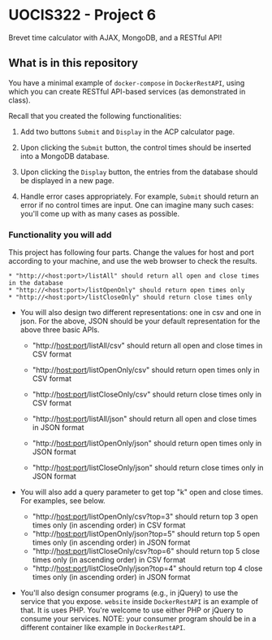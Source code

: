 # UOCIS322 - Project 6 #
Brevet time calculator with AJAX, MongoDB, and a RESTful API!

## What is in this repository

You have a minimal example of `docker-compose` in `DockerRestAPI`, using which you can create RESTful API-based services (as demonstrated in class). 


Recall that you created the following functionalities:

1. Add two buttons `Submit` and `Display` in the ACP calculator page.

2. Upon clicking the `Submit` button, the control times should be inserted into a MongoDB database.

3. Upon clicking the `Display` button, the entries from the database should be displayed in a new page.

4. Handle error cases appropriately. For example, `Submit` should return an error if no control times are input. One can imagine many such cases: you'll come up with as many cases as possible.

### Functionality you will add

This project has following four parts. Change the values for host and port according to your machine, and use the web browser to check the results.

    * "http://<host:port>/listAll" should return all open and close times in the database
    * "http://<host:port>/listOpenOnly" should return open times only
    * "http://<host:port>/listCloseOnly" should return close times only

* You will also design two different representations: one in csv and one in json. For the above, JSON should be your default representation for the above three basic APIs. 
    * "http://<host:port>/listAll/csv" should return all open and close times in CSV format
    * "http://<host:port>/listOpenOnly/csv" should return open times only in CSV format
    * "http://<host:port>/listCloseOnly/csv" should return close times only in CSV format

    * "http://<host:port>/listAll/json" should return all open and close times in JSON format
    * "http://<host:port>/listOpenOnly/json" should return open times only in JSON format
    * "http://<host:port>/listCloseOnly/json" should return close times only in JSON format

* You will also add a query parameter to get top "k" open and close times. For examples, see below.

    * "http://<host:port>/listOpenOnly/csv?top=3" should return top 3 open times only (in ascending order) in CSV format 
    * "http://<host:port>/listOpenOnly/json?top=5" should return top 5 open times only (in ascending order) in JSON format
    * "http://<host:port>/listCloseOnly/csv?top=6" should return top 5 close times only (in ascending order) in CSV format
    * "http://<host:port>/listCloseOnly/json?top=4" should return top 4 close times only (in ascending order) in JSON format

* You'll also design consumer programs (e.g., in jQuery) to use the service that you expose. `website` inside `DockerRestAPI` is an example of that. It is uses PHP. You're welcome to use either PHP or jQuery to consume your services. NOTE: your consumer program should be in a different container like example in `DockerRestAPI`.


